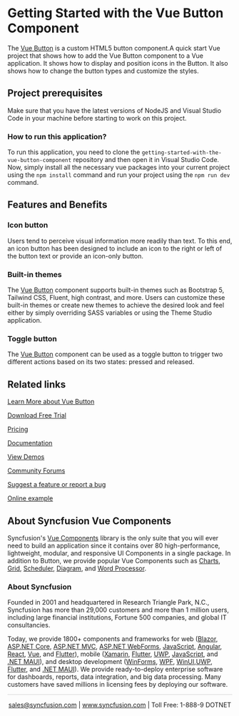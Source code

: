 # Getting Started with the Vue Button Component
The [Vue Button](https://www.syncfusion.com/vue-components/vue-button?utm_source=github&utm_medium=listing&utm_campaign=vue-button-github-samples) is a custom HTML5 button component.A quick start Vue project that shows how to add the Vue Button component to a Vue application. It shows how to display and position icons in the Button. It also shows how to change the button types and customize the styles.

## Project prerequisites

Make sure that you have the latest versions of NodeJS and Visual Studio Code in your machine before starting to work on this project.

### How to run this application?
To run this application, you need to clone the `getting-started-with-the-vue-button-component` repository and then open it in Visual Studio Code. Now, simply install all the necessary vue packages into your current project using the `npm install` command and run your project using the `npm run dev` command.

## Features and Benefits

### Icon button

Users tend to perceive visual information more readily than text. To this end, an icon button has been designed to include an icon to the right or left of the button text or provide an icon-only button.

### Built-in themes

The [Vue Button](https://www.syncfusion.com/vue-components/vue-button?utm_source=github&utm_medium=listing&utm_campaign=vue-button-github-samples) component supports built-in themes such as Bootstrap 5, Tailwind CSS, Fluent, high contrast, and more. Users can customize these built-in themes or create new themes to achieve the desired look and feel either by simply overriding SASS variables or using the Theme Studio application.

### Toggle button

The [Vue Button](https://www.syncfusion.com/vue-components/vue-button?utm_source=github&utm_medium=listing&utm_campaign=vue-button-github-samples) component can be used as a toggle button to trigger two different actions based on its two states: pressed and released.

## Related links
[Learn More about Vue Button](https://www.syncfusion.com/vue-components/vue-button?utm_source=github&utm_medium=listing&utm_campaign=vue-button-github-samples)

[Download Free Trial](https://www.syncfusion.com/downloads/vue?utm_source=github&utm_medium=listing&utm_campaign=vue-button-github-samples)

[Pricing](https://www.syncfusion.com/sales/teamlicense?utm_source=github&utm_medium=listing&utm_campaign=vue-button-github-samples)

[Documentation](https://ej2.syncfusion.com/vue/documentation/button/getting-started?utm_source=github&utm_medium=listing&utm_campaign=vue-button-github-samples)

[View Demos](https://github.com/SyncfusionExamples/getting-started-with-the-vue-button-component?utm_source=github&utm_medium=listing&utm_campaign=vue-button-github-samples)

[Community Forums](https://www.syncfusion.com/forums/vue-components?utm_source=github&utm_medium=listing&utm_campaign=vue-button-github-samples)

[Suggest a feature or report a bug](https://www.syncfusion.com/feedback/vue?utm_source=github&utm_medium=listing&utm_campaign=vue-button-github-samples)

[Online example](https://ej2.syncfusion.com/vue/demos/#/bootstrap5/button/default.html?utm_source=github&utm_medium=listing&utm_campaign=vue-button-github-samples)

## About Syncfusion Vue Components

Syncfusion's [Vue Components](https://www.syncfusion.com/vue-components?utm_source=github&utm_medium=listing&utm_campaign=vue-button-github-samples) library is the only suite that you will ever need to build an application since it contains over 80 high-performance, lightweight, modular, and responsive UI Components in a single package. In addition to Button, we provide popular Vue Components such as [Charts](https://www.syncfusion.com/vue-components/vue-charts?utm_source=github&utm_medium=listing&utm_campaign=vue-speed-dial-github-samples), [Grid](https://www.syncfusion.com/vue-components/vue-grid?utm_source=github&utm_medium=listing&utm_campaign=vue-speed-dial-github-samples), [Scheduler](https://www.syncfusion.com/vue-components/vue-scheduler?utm_source=github&utm_medium=listing&utm_campaign=vue-button-github-samples), [Diagram](https://www.syncfusion.com/vue-components/vue-diagram?utm_source=github&utm_medium=listing&utm_campaign=vue-button-github-samples), and [Word Processor](https://www.syncfusion.com/vue-components/vue-word-processor?utm_source=github&utm_medium=listing&utm_campaign=vue-button-github-samples).

### About Syncfusion
Founded in 2001 and headquartered in Research Triangle Park, N.C., Syncfusion has more than 29,000 customers and more than 1 million users, including large financial institutions, Fortune 500 companies, and global IT consultancies.

Today, we provide 1800+ components and frameworks for web ([Blazor](https://www.syncfusion.com/blazor-components?utm_source=github&utm_medium=listing&utm_campaign=vue-button-github-samples), [ASP.NET Core](https://www.syncfusion.com/aspnet-core-ui-controls?utm_source=github&utm_medium=listing&utm_campaign=vue-button-github-samples), [ASP.NET MVC](https://www.syncfusion.com/aspnet-mvc-ui-controls?utm_source=github&utm_medium=listing&utm_campaign=vue-button-github-samples), [ASP.NET WebForms](https://www.syncfusion.com/jquery/aspnet-webforms-ui-controls?utm_source=github&utm_medium=listing&utm_campaign=vue-button-github-samples), [JavaScript](https://www.syncfusion.com/javascript-ui-controls?utm_source=github&utm_medium=listing&utm_campaign=vue-button-github-samples), [Angular](https://www.syncfusion.com/angular-components?utm_source=github&utm_medium=listing&utm_campaign=vue-button-github-samples), [React](https://www.syncfusion.com/react-components?utm_source=github&utm_medium=listing&utm_campaign=vue-button-github-samples), [Vue](https://www.syncfusion.com/vue-components?utm_source=github&utm_medium=listing&utm_campaign=vue-button-github-samples), and [Flutter](https://www.syncfusion.com/flutter-widgets?utm_source=github&utm_medium=listing&utm_campaign=vue-button-github-samples)), mobile ([Xamarin](https://www.syncfusion.com/xamarin-ui-controls?utm_source=github&utm_medium=listing&utm_campaign=vue-button-github-samples), [Flutter](https://www.syncfusion.com/flutter-widgets?utm_source=github&utm_medium=listing&utm_campaign=vue-button-github-samples), [UWP](https://www.syncfusion.com/uwp-ui-controls?utm_source=github&utm_medium=listing&utm_campaign=vue-button-github-samples), [JavaScript](https://www.syncfusion.com/javascript-ui-controls?utm_source=github&utm_medium=listing&utm_campaign=vue-button-github-samples), and [.NET MAUI](https://www.syncfusion.com/maui-controls?utm_source=github&utm_medium=listing&utm_campaign=vue-button-github-samples)), and desktop development ([WinForms](https://www.syncfusion.com/winforms-ui-controls?utm_source=github&utm_medium=listing&utm_campaign=vue-button-github-samples), [WPF](https://www.syncfusion.com/wpf-controls?utm_source=github&utm_medium=listing&utm_campaign=vue-button-github-samples), [WinUI](https://www.syncfusion.com/winui-controls?utm_source=github&utm_medium=listing&utm_campaign=vue-button-github-samples),[UWP](https://www.syncfusion.com/uwp-ui-controls?utm_source=github&utm_medium=listing&utm_campaign=vue-button-github-samples), [Flutter](https://www.syncfusion.com/flutter-widgets?utm_source=github&utm_medium=listing&utm_campaign=vue-button-github-samples), and [.NET MAUI](https://www.syncfusion.com/maui-controls?utm_source=github&utm_medium=listing&utm_campaign=vue-button-github-samples)). We provide ready-to-deploy enterprise software for dashboards, reports, data integration, and big data processing. Many customers have saved millions in licensing fees by deploying our software.

<hr style="height:0.3px;border:none;color:lightgrey;background-color:lightgrey;" />

<p align="center">
<a href="mailto:sales@syncfusion.com?Subject=Syncfusion Vue Button - GitHub" target="_top">sales@syncfusion.com</a> | <a href="https://www.syncfusion.com?utm_source=github&utm_medium=listing&utm_campaign=vue-button-github-samples)">www.syncfusion.com</a> | Toll Free: 1-888-9 DOTNET <br>
</p>